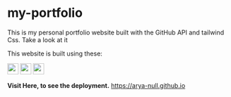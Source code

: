 # my-portfolio
This is my personal portfolio website built with the GitHub API and tailwind Css. Take a look at it

This website is built using these:

<img src="https://img.shields.io/badge/HTML5-E34F26?style=for-the-badge&logo=html5&logoColor=white" height=25/>
<IMG src="https://img.shields.io/badge/Tailwind_CSS-38B2AC?style=for-the-badge&logo=tailwind-css&logoColor=white" height=25/>

<img src="https://img.shields.io/badge/github-API-181717?style=for-the-badge&logo=Github&logoColor=white" height=25/>

<strong>Visit Here, to see the deployment.</strong>
https://arya-null.github.io
